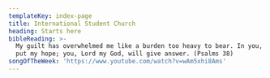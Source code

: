 ```yaml
---
templateKey: index-page
title: International Student Church
heading: Starts here
bibleReading: >-
  My guilt has overwhelmed me like a burden too heavy to bear. In you, Lord, I
  put my hope; you, Lord my God, will give answer. (Psalms 38)
songOfTheWeek: 'https://www.youtube.com/watch?v=wAm5xhi8Ams'
---
```


